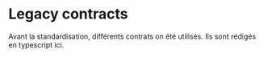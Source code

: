 # Legacy contracts
Avant la standardisation, différents contrats on été utilisés. Ils sont rédigés en typescript ici.
